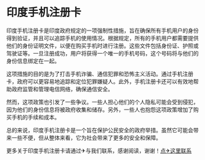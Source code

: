 # 印度手机注册卡

印度手机注册卡是印度政府规定的一项强制性措施，旨在确保所有手机用户的身份得到验证，并且可以追踪手机的使用情况。根据规定，所有的手机用户都需要提供他们的身份证明文件，以便在购买手机时进行注册。这些文件包括身份证、护照或驾驶证等。一旦注册成功，用户将获得一个唯一的手机号码，这个号码将与他们的身份信息绑定在一起。

这项措施的目的是为了打击手机诈骗、通信犯罪和恐怖主义活动。通过手机注册卡，政府可以更容易地追踪和定位犯罪嫌疑人。此外，手机注册卡还可以有效地帮助政府监管和管理电信网络，确保通信安全。

然而，这项政策也引发了一些争议。一些人担心他们的个人隐私可能会受到侵犯，因为他们的身份信息将被政府收集和储存。另外，一些人也抱怨这项政策增加了购买手机的手续和成本。

总的来说，印度手机注册卡是一个旨在保护公民安全的政府举措。虽然它可能会带来一些不便，但从整体来看，它为社会带来了更多的安全和保障。

更多关于印度手机注册卡请通过✈与我们联系，感谢阅读，谢谢！[点✈这里联系](https://w.k02.cc)